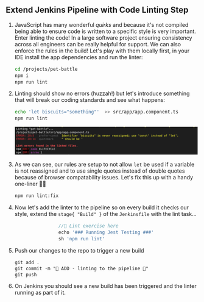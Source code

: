 ## Extend Jenkins Pipeline with Code Linting Step

1. JavaScript has many wonderful _quirks_ and because it's not compiled being able to ensure code is written to a specific style is very important. Enter linting the code! In a large software project ensuring consistency across all engineers can be really helpful for support. We can also enforce the rules in the build! Let's play with them locally first, in your IDE install the app dependencies and run the linter:

    ```bash
    cd /projects/pet-battle
    npm i
    npm run lint
    ```

2. Linting should show no errors (huzzah!) but let's introduce something that will break our coding standards and see what happens:

    ```bash
    echo 'let biscuits="something"'  >> src/app/app.component.ts 
    npm run lint
    ```

    ![lint-err](./images/lint-err.png)

3. As we can see, our rules are setup to not allow `let` be used if a variable is not reassigned and to use single quotes instead of double quotes because of browser compatability issues. Let's fix this up with a handy one-liner 💪🔥

    ```bash
    npm run lint:fix
    ```

4. Now let's add the linter to the pipeline so on every build it checks our style, extend the `stage{ "Build" }` of the `Jenkinsfile` with the lint task...

    ```groovy
                    //💅 Lint exercise here
                    echo '### Running Jest Testing ###'
                    sh 'npm run lint'
    ```

5. Push our changes to the repo to trigger a new build

    ```
    git add .
    git commit -m "💅 ADD - linting to the pipeline 💅"
    git push
    ```

6. On Jenkins you should see a new build has been triggered and the linter running as part of it.
